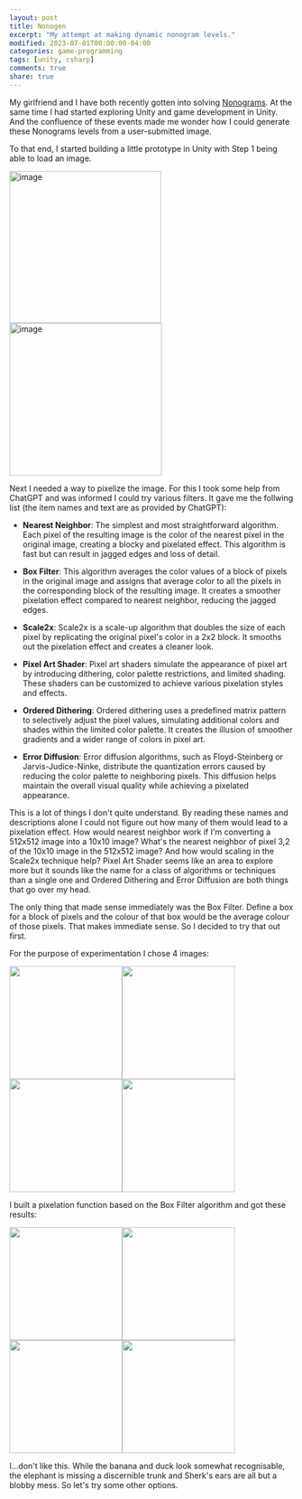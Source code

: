 ```yaml
---
layout: post
title: Nonogen
excerpt: "My attempt at making dynamic nonogram levels."
modified: 2023-07-01T00:00:00-04:00
categories: game-programming
tags: [unity, csharp]
comments: true
share: true
---
```


My girlfriend and I have both recently gotten into solving [Nonograms](https://www.nonograms.org/). At the same time I had started exploring Unity and game development in Unity. And the confluence of these events made me wonder how I could generate these Nonograms levels from a user-submitted image.

To that end, I started building a little prototype in Unity with Step 1 being able to load an image.

<img width="269" alt="image" src="https://github.com/BadgerBadgerBadgerBadger/BadgerBadgerBadgerBadger.github.io/assets/5138570/f3313591-39b9-4ed6-a629-16cbecfdf709"><img width="270" alt="image" src="https://github.com/BadgerBadgerBadgerBadger/BadgerBadgerBadgerBadger.github.io/assets/5138570/52441939-3fa4-4052-b627-14dcce76685b">

Next I needed a way to pixelize the image. For this I took some help from ChatGPT and was informed I could try various filters. It gave me the follwing list (the item names and text are as provided by ChatGPT):

* **Nearest Neighbor**: The simplest and most straightforward algorithm. Each pixel of the resulting image is the color of the nearest pixel in the original image, creating a blocky and pixelated effect. This algorithm is fast but can result in jagged edges and loss of detail.

* **Box Filter**: This algorithm averages the color values of a block of pixels in the original image and assigns that average color to all the pixels in the corresponding block of the resulting image. It creates a smoother pixelation effect compared to nearest neighbor, reducing the jagged edges.

* **Scale2x**: Scale2x is a scale-up algorithm that doubles the size of each pixel by replicating the original pixel's color in a 2x2 block. It smooths out the pixelation effect and creates a cleaner look.

* **Pixel Art Shader**: Pixel art shaders simulate the appearance of pixel art by introducing dithering, color palette restrictions, and limited shading. These shaders can be customized to achieve various pixelation styles and effects.

* **Ordered Dithering**: Ordered dithering uses a predefined matrix pattern to selectively adjust the pixel values, simulating additional colors and shades within the limited color palette. It creates the illusion of smoother gradients and a wider range of colors in pixel art.

* **Error Diffusion**: Error diffusion algorithms, such as Floyd-Steinberg or Jarvis-Judice-Ninke, distribute the quantization errors caused by reducing the color palette to neighboring pixels. This diffusion helps maintain the overall visual quality while achieving a pixelated appearance.

This is a lot of things I don't quite understand. By reading these names and descriptions alone I could not figure out how many of them would lead to a pixelation effect. How would nearest neighbor work if I'm converting a 512x512 image into a 10x10 image? What's the nearest neighbor of pixel 3,2 of the 10x10 image in the 512x512 image? And how would scaling in the Scale2x technique help? Pixel Art Shader seems like an area to explore more but it sounds like the name for a class of algorithms or techniques than a single one and Ordered Dithering and Error Diffusion are both things that go over my head.

The only thing that made sense immediately was the Box Filter. Define a box for a block of pixels and the colour of that box would be the average colour of those pixels. That makes immediate sense. So I decided to try that out first.

For the purpose of experimentation I chose 4 images:

<img width="200" src="https://github.com/BadgerBadgerBadgerBadger/BadgerBadgerBadgerBadger.github.io/assets/5138570/509fb37e-3207-4652-8bd5-8a311872ceb9"><img width="200" src="https://github.com/BadgerBadgerBadgerBadger/BadgerBadgerBadgerBadger.github.io/assets/5138570/8ef60f77-afe1-4f4f-a92f-52b5845b9161">
<img width="200" src="https://github.com/BadgerBadgerBadgerBadger/BadgerBadgerBadgerBadger.github.io/assets/5138570/57a3d8d1-a81e-4fca-ab07-aae5cc79feb7"><img width="200" src="https://github.com/BadgerBadgerBadgerBadger/BadgerBadgerBadgerBadger.github.io/assets/5138570/e2a7fd6e-06de-4225-b32c-099ea405534a">

I built a pixelation function based on the Box Filter algorithm and got these results:

<img width=200 src="https://github.com/BadgerBadgerBadgerBadger/BadgerBadgerBadgerBadger.github.io/assets/5138570/68e0016d-2469-4185-ae6e-cabb53c9a2f5"><img width=200 src="https://github.com/BadgerBadgerBadgerBadger/BadgerBadgerBadgerBadger.github.io/assets/5138570/615a40da-2aa3-4472-82db-c59f08a6ec8b"><img width=200 src="https://github.com/BadgerBadgerBadgerBadger/BadgerBadgerBadgerBadger.github.io/assets/5138570/156b0360-09c8-40bf-a9f2-cb83ec5be4dc"><img width=200 src="https://github.com/BadgerBadgerBadgerBadger/BadgerBadgerBadgerBadger.github.io/assets/5138570/eeef5436-e84c-42d7-987e-bbada7268a86">

I...don't like this. While the banana and duck look somewhat recognisable, the elephant is missing a discernible trunk and Sherk's ears are all but a blobby mess. So let's try some other options.
